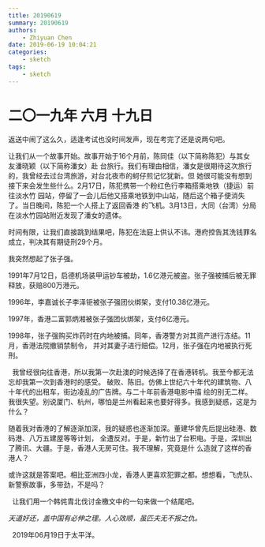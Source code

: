 ```yaml
---
title: 20190619
summary: 20190619
authors:
    - Zhiyuan Chen
date: 2019-06-19 10:04:21
categories: 
    - sketch
tags:
    - sketch
---
```

# 二〇一九年 六月 十九日

返送中闹了这么久，适逢考试也没时间发声，现在考完了还是说两句吧。

让我们从一个故事开始。故事开始于16个月前，陈同佳（以下简称陈犯）与其女友潘晓颖（以下简称潘女）赴
台旅行。我们有理由相信，潘女是很期待这次旅行的，我曾经去过台湾旅游，对台北夜市的蚵仔煎记忆犹新。但
她很可能没有想到接下来会发生些什么。2月17日，陈犯携带一个粉红色行李箱搭乘地铁（捷运）前往淡水竹
园站，停留了一会儿后他又搭乘地铁到中山站，随后这个箱子便消失了。当日晚间，陈犯一个人搭上了返回香港
的飞机。3月13日，大同（台湾）分局在淡水竹园站附近发现了潘女的遗体。

时间有限，让我们直接跳到结果吧，陈犯在法庭上供认不讳。港府控告其洗钱罪名成立，判决其有期徒刑29个月。

我突然想起了张子强。

1991年7月12日，启德机场装甲运钞车被劫，1.6亿港元被盗。张子强被捕后被无罪释放，获赔800万港元。

1996年，李嘉诚长子李泽钜被张子强团伙绑架，支付10.38亿港元。

1997年，香港二富郭炳湘被张子强团伙绑架，支付6亿港元。

1998年，张子强购买炸药时在内地被捕。同年，香港警方对其资产进行冻结。11月，香港法院撤销禁制令，
并对其妻子进行赔偿。12月，张子强在内地被执行死刑。

&nbsp;
我曾经很向往香港，所以我第一次赴澳的时候选择了在香港转机。我至今都无法忘却我第一次到香港时的感受。
破败、陈旧。仿佛上世纪六十年代的建筑物、八十年代的出租车，街边凌乱的广告牌。与二十年前香港电影中描
绘的别无二样。我很失望。别说厦门、杭州，哪怕是兰州看起来也要好得多。我感到疑惑，这是为什么？

随着我对香港的了解逐渐加深，我的疑惑也逐渐加深。董建华曾先后提出硅港、数码港、八万五建屋等等计划，
全遭反对。于是，新竹出了台积电。于是，深圳出了腾讯、大疆。于是，香港人无房可住。我不理解，究竟是什
么造就了这样的香港人？

或许这就是答案吧。相比亚洲四小龙，香港人更喜欢犯罪之都。想想看，飞虎队、新警察故事，多带劲，不是吗？

&nbsp;
让我们用一个韩侂胄北伐讨金檄文中的一句来做一个结尾吧。

*天道好还，盖中国有必伸之理。人心效顺，虽匹夫无不报之仇。*

&nbsp;
2019年06月19日于太平洋。
